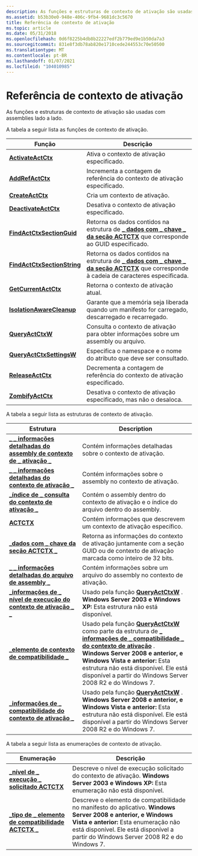 ```yaml
---
description: As funções e estruturas de contexto de ativação são usadas com assemblies lado a lado.
ms.assetid: b53b30e0-948e-406c-9fb4-9681dc3c5670
title: Referência de contexto de ativação
ms.topic: article
ms.date: 05/31/2018
ms.openlocfilehash: 0d6f8225b4db8b22227edf2b779ed9e1b50da7a3
ms.sourcegitcommit: 831e8f3db78ab820e1710cede244553c70e50500
ms.translationtype: MT
ms.contentlocale: pt-BR
ms.lasthandoff: 01/07/2021
ms.locfileid: "104010985"
---
```

# <a name="activation-context-reference"></a>Referência de contexto de ativação

As funções e estruturas de contexto de ativação são usadas com assemblies lado a lado.

A tabela a seguir lista as funções de contexto de ativação.



| Função                                                   | Descrição                                                                                                                                             |
|------------------------------------------------------------|---------------------------------------------------------------------------------------------------------------------------------------------------------|
| [**ActivateActCtx**](/windows/desktop/api/Winbase/nf-winbase-activateactctx)                   | Ativa o contexto de ativação especificado.                                                                                                             |
| [**AddRefActCtx**](/windows/desktop/api/Winbase/nf-winbase-addrefactctx)                       | Incrementa a contagem de referência do contexto de ativação especificado.                                                                                     |
| [**CreateActCtx**](/windows/desktop/api/Winbase/nf-winbase-createactctxa)                       | Cria um contexto de ativação.                                                                                                                          |
| [**DeactivateActCtx**](/windows/desktop/api/Winbase/nf-winbase-deactivateactctx)               | Desativa o contexto de ativação especificado.                                                                                                           |
| [**FindActCtxSectionGuid**](/windows/desktop/api/Winbase/nf-winbase-findactctxsectionguid)     | Retorna os dados contidos na estrutura de [**\_ dados com \_ chave \_ da seção ACTCTX**](/windows/win32/api/winbase/ns-winbase-actctx_section_keyed_data) que corresponde ao GUID especificado.   |
| [**FindActCtxSectionString**](/windows/desktop/api/Winbase/nf-winbase-findactctxsectionstringa) | Retorna os dados contidos na estrutura de [**\_ dados com \_ chave \_ da seção ACTCTX**](/windows/win32/api/winbase/ns-winbase-actctx_section_keyed_data) que corresponde à cadeia de caracteres especificada. |
| [**GetCurrentActCtx**](/windows/desktop/api/Winbase/nf-winbase-getcurrentactctx)               | Retorna o contexto de ativação atual.                                                                                                                 |
| [**IsolationAwareCleanup**](/previous-versions/windows/desktop/legacy/aa375204(v=vs.85))     | Garante que a memória seja liberada quando um manifesto for carregado, descarregado e recarregado.                                                                         |
| [**QueryActCtxW**](/windows/desktop/api/Winbase/nf-winbase-queryactctxw)                       | Consulta o contexto de ativação para obter informações sobre um assembly ou arquivo.                                                                               |
| [**QueryActCtxSettingsW**](/windows/desktop/api/Winbase/nf-winbase-queryactctxsettingsw)       | Especifica o namespace e o nome do atributo que deve ser consultado.                                                                      |
| [**ReleaseActCtx**](/windows/desktop/api/Winbase/nf-winbase-releaseactctx)                     | Decrementa a contagem de referência do contexto de ativação especificado.                                                                                     |
| [**ZombifyActCtx**](/windows/desktop/api/Winbase/nf-winbase-zombifyactctx)                     | Desativa o contexto de ativação especificado, mas não o desaloca.                                                                               |



 

A tabela a seguir lista as estruturas de contexto de ativação.



| Estrutura                                                                                                        | Description                                                                                                                                                                                                                                                                                                                                                                                  |
|------------------------------------------------------------------------------------------------------------------|----------------------------------------------------------------------------------------------------------------------------------------------------------------------------------------------------------------------------------------------------------------------------------------------------------------------------------------------------------------------------------------------|
| [**\_ \_ informações detalhadas do assembly de contexto de \_ ativação \_**](/windows/desktop/api/Winnt/ns-winnt-activation_context_assembly_detailed_information) | Contém informações detalhadas sobre o contexto de ativação.                                                                                                                                                                                                                                                                                                                                  |
| [**\_ \_ informações detalhadas do contexto de ativação \_**](/windows/desktop/api/Winnt/ns-winnt-activation_context_detailed_information)                    | Contém informações sobre o assembly no contexto de ativação.                                                                                                                                                                                                                                                                                                                           |
| [**\_índice de \_ consulta do contexto de ativação \_**](/windows/desktop/api/Winnt/ns-winnt-activation_context_query_index)                                      | Contém o assembly dentro do contexto de ativação e o índice do arquivo dentro do assembly.                                                                                                                                                                                                                                                                                           |
| [**ACTCTX**](/windows/win32/api/winbase/ns-winbase-actctxa)                                                                                     | Contém informações que descrevem um contexto de ativação específico.                                                                                                                                                                                                                                                                                                                           |
| [**\_dados com \_ chave da seção ACTCTX \_**](/windows/win32/api/winbase/ns-winbase-actctx_section_keyed_data)                                            | Retorna as informações do contexto de ativação juntamente com a seção GUID ou de contexto de ativação marcada como inteiro de 32 bits.                                                                                                                                                                                                                                                                   |
| [**\_ \_ informações detalhadas do arquivo de assembly \_**](/windows/desktop/api/Winnt/ns-winnt-assembly_file_detailed_information)                              | Contém informações sobre um arquivo do assembly no contexto de ativação.                                                                                                                                                                                                                                                                                                                 |
| [**\_informações de \_ nível de execução do contexto de ativação \_ \_**](/windows/desktop/api/Winnt/ns-winnt-activation_context_run_level_information)                 | Usado pela função [**QueryActCtxW**](/windows/desktop/api/Winbase/nf-winbase-queryactctxw) .<br/> **Windows Server 2003 e Windows XP:** Esta estrutura não está disponível.<br/>                                                                                                                                                                                                                                    |
| [**\_elemento de contexto de compatibilidade \_**](/windows/desktop/api/Winnt/ns-winnt-compatibility_context_element)                                         | Usado pela função [**QueryActCtxW**](/windows/desktop/api/Winbase/nf-winbase-queryactctxw) como parte da estrutura de [**\_ informações de \_ compatibilidade \_ do contexto de ativação**](/windows/desktop/api/Winnt/ns-winnt-activation_context_compatibility_information) . <br/> **Windows Server 2008 e anterior, e Windows Vista e anterior:** Esta estrutura não está disponível. Ele está disponível a partir do Windows Server 2008 R2 e do Windows 7.<br/> |
| [**\_informações de \_ compatibilidade do contexto de ativação \_**](/windows/desktop/api/Winnt/ns-winnt-activation_context_compatibility_information)          | Usado pela função [**QueryActCtxW**](/windows/desktop/api/Winbase/nf-winbase-queryactctxw) .<br/> **Windows Server 2008 e anterior, e Windows Vista e anterior:** Esta estrutura não está disponível. Ele está disponível a partir do Windows Server 2008 R2 e do Windows 7.<br/>                                                                                                                                   |



 

A tabela a seguir lista as enumerações de contexto de ativação.

| Enumeração                                                                       | Descrição                                                                                                                                                                                                                                            |
|-----------------------------------------------------------------------------------|--------------------------------------------------------------------------------------------------------------------------------------------------------------------------------------------------------------------------------------------------------|
| [**\_nível de \_ execução \_ solicitado ACTCTX**](/windows/desktop/api/Winnt/ne-winnt-actctx_requested_run_level)               | Descreve o nível de execução solicitado do contexto de ativação. **Windows Server 2003 e Windows XP:** Esta enumeração não está disponível.<br/>                                                                                                      |
| [**\_tipo de \_ elemento de compatibilidade ACTCTX \_**](/windows/desktop/api/Winnt/ne-winnt-actctx_compatibility_element_type) | Descreve o elemento de compatibilidade no manifesto do aplicativo. **Windows Server 2008 e anterior, e Windows Vista e anterior:** Esta enumeração não está disponível. Ele está disponível a partir do Windows Server 2008 R2 e do Windows 7.<br/> |



 

 

